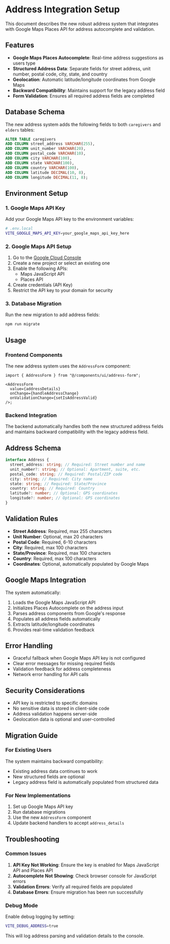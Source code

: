 # Address Integration Setup

This document describes the new robust address system that integrates with Google Maps Places API for address autocomplete and validation.

## Features

- **Google Maps Places Autocomplete**: Real-time address suggestions as users type
- **Structured Address Data**: Separate fields for street address, unit number, postal code, city, state, and country
- **Geolocation**: Automatic latitude/longitude coordinates from Google Maps
- **Backward Compatibility**: Maintains support for the legacy address field
- **Form Validation**: Ensures all required address fields are completed

## Database Schema

The new address system adds the following fields to both `caregivers` and `elders` tables:

```sql
ALTER TABLE caregivers
ADD COLUMN street_address VARCHAR(255),
ADD COLUMN unit_number VARCHAR(20),
ADD COLUMN postal_code VARCHAR(10),
ADD COLUMN city VARCHAR(100),
ADD COLUMN state VARCHAR(100),
ADD COLUMN country VARCHAR(100),
ADD COLUMN latitude DECIMAL(10, 8),
ADD COLUMN longitude DECIMAL(11, 8);
```

## Environment Setup

### 1. Google Maps API Key

Add your Google Maps API key to the environment variables:

```bash
# .env.local
VITE_GOOGLE_MAPS_API_KEY=your_google_maps_api_key_here
```

### 2. Google Maps API Setup

1. Go to the [Google Cloud Console](https://console.cloud.google.com/)
2. Create a new project or select an existing one
3. Enable the following APIs:
   - Maps JavaScript API
   - Places API
4. Create credentials (API Key)
5. Restrict the API key to your domain for security

### 3. Database Migration

Run the new migration to add address fields:

```bash
npm run migrate
```

## Usage

### Frontend Components

The new address system uses the `AddressForm` component:

```tsx
import { AddressForm } from "@/components/ui/address-form";

<AddressForm
  value={addressDetails}
  onChange={handleAddressChange}
  onValidationChange={setIsAddressValid}
/>;
```

### Backend Integration

The backend automatically handles both the new structured address fields and maintains backward compatibility with the legacy address field.

## Address Schema

```typescript
interface Address {
  street_address: string; // Required: Street number and name
  unit_number?: string; // Optional: Apartment, suite, etc.
  postal_code: string; // Required: Postal/ZIP code
  city: string; // Required: City name
  state: string; // Required: State/Province
  country: string; // Required: Country
  latitude?: number; // Optional: GPS coordinates
  longitude?: number; // Optional: GPS coordinates
}
```

## Validation Rules

- **Street Address**: Required, max 255 characters
- **Unit Number**: Optional, max 20 characters
- **Postal Code**: Required, 6-10 characters
- **City**: Required, max 100 characters
- **State/Province**: Required, max 100 characters
- **Country**: Required, max 100 characters
- **Coordinates**: Optional, automatically populated by Google Maps

## Google Maps Integration

The system automatically:

1. Loads the Google Maps JavaScript API
2. Initializes Places Autocomplete on the address input
3. Parses address components from Google's response
4. Populates all address fields automatically
5. Extracts latitude/longitude coordinates
6. Provides real-time validation feedback

## Error Handling

- Graceful fallback when Google Maps API key is not configured
- Clear error messages for missing required fields
- Validation feedback for address completeness
- Network error handling for API calls

## Security Considerations

- API key is restricted to specific domains
- No sensitive data is stored in client-side code
- Address validation happens server-side
- Geolocation data is optional and user-controlled

## Migration Guide

### For Existing Users

The system maintains backward compatibility:

- Existing address data continues to work
- New structured fields are optional
- Legacy address field is automatically populated from structured data

### For New Implementations

1. Set up Google Maps API key
2. Run database migrations
3. Use the new `AddressForm` component
4. Update backend handlers to accept `address_details`

## Troubleshooting

### Common Issues

1. **API Key Not Working**: Ensure the key is enabled for Maps JavaScript API and Places API
2. **Autocomplete Not Showing**: Check browser console for JavaScript errors
3. **Validation Errors**: Verify all required fields are populated
4. **Database Errors**: Ensure migration has been run successfully

### Debug Mode

Enable debug logging by setting:

```bash
VITE_DEBUG_ADDRESS=true
```

This will log address parsing and validation details to the console.
